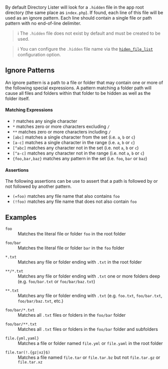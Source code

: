 By default Directory Lister will look for a `.hidden` file in the app root directory (the same place as `index.php`). If found, each line of this file will be used as an ignore pattern. Each line should contain a single file or path pattern with no end-of-line delimiter.

> ℹ️ The `.hidden` file does not exist by default and must be created to be used.

> ℹ️ You can configure the `.hidden` file name via the [`hiden_file_list`](https://github.com/DirectoryLister/DirectoryLister/wiki/Config-Reference#hidden_files_list) configuration option.

Ignore Patterns
---------------

An ignore pattern is a path to a file or folder that may contain one or more of the following special expressions. A pattern matching a folder path will cause all files and folders within that folder to be hidden as well as the folder itself.

#### Matching Expressions

  - `?` matches any single character
  - `*` matches zero or more characters excluding `/`
  - `**` matches zero or more characters including `/`
  - `[abc]` matches a single character from the set (i.e. `a`, `b` or `c`)
  - `[a-c]` matches a single character in the range (i.e. `a`, `b` or `c`)
  - `[^abc]` matches any character not in the set (i.e. not `a`, `b` or `c`)
  - `[^a-c]` matches any character not in the range (i.e. not `a`, `b` or `c`)
  - `{foo,bar,baz}` matches any pattern in the set (i.e. `foo`, `bar` or `baz`)

#### Assertions

The following assertions can be use to assert that a path is followed by or not followed by another pattern.

  - `(=foo)` matches any file name that also contains `foo`
  - `(!foo)` matches any file name that does not also contain `foo`

Examples
--------

<dl>
    <dt><code>foo</code></dt>
    <dd>Matches the literal file or folder <code>foo</code> in the root folder</dd>
</dl>

<dl>
    <dt><code>foo/bar</code></dt>
    <dd>Matches the literal file or folder <code>bar</code> in the <code>foo</code> folder</dd>
</dl>

<dl>
    <dt><code>*.txt</code></dt>
    <dd>Matches any file or folder ending with <code>.txt</code> in the root folder</dd>
</dl>

<dl>
    <dt><code>**/*.txt</code></dt>
    <dd>Matches any file or folder ending with <code>.txt</code> one or more folders deep (e.g. <code>foo/bar.txt</code> or <code>foo/bar/baz.txt</code>)</dd>
</dl>

<dl>
    <dt><code>**.txt</code></dt>
    <dd>Matches any file or folder ending with <code>.txt</code> (e.g. <code>foo.txt</code>, <code>foo/bar.txt</code>, <code>foo/bar/baz.txt</code>, etc.)</dd>
</dl>

<dl>
    <dt><code>foo/bar/*.txt</code></dt>
    <dd>Matches all <code>.txt</code> files or folders in the <code>foo/bar</code> folder</dd>
</dl>

<dl>
    <dt><code>foo/bar/**.txt</code></dt>
    <dd>Matches all <code>.txt</code> files or folders in the <code>foo/bar</code> folder and subfolders</dd>
</dl>

<dl>
    <dt><code>file.{yml,yaml}</code></dt>
    <dd>Matches a file or folder named <code>file.yml</code> or <code>file.yaml</code> in the root folder</dd>
</dl>

<dl>
    <dt><code>file.tar(!.{gz|xz}$)</code></dt>
    <dd>Matches a file named <code>file.tar</code> or <code>file.tar.bz</code> but not <code>file.tar.gz</code> or <code>file.tar.xz</code></dd>
</dl>

